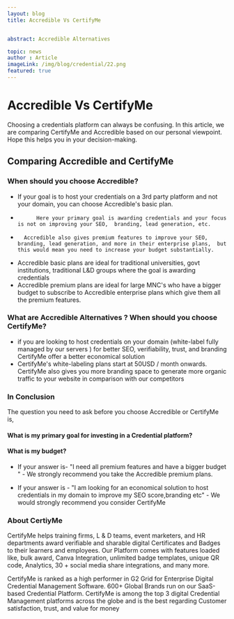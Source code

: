 ```yaml
---
layout: blog
title: Accredible Vs CertifyMe


abstract: Accredible Alternatives 

topic: news
author : Article
imageLink: /img/blog/credential/22.png
featured: true
---
```

# Accredible Vs CertifyMe

Choosing a credentials platform can always be confusing. In this article, we are comparing CertifyMe and Accredible based on our personal viewpoint. Hope this helps you in your decision-making.

## Comparing Accredible and CertifyMe

### When should you choose Accredible?

-   If your goal is to host your credentials on a 3rd party platform and not your domain, you can choose Accredible's basic plan.
-           Here your primary goal is awarding credentials and your focus is not on improving your SEO,  branding, lead generation, etc. 
-       Accredible also gives premium features to improve your SEO,  branding, lead generation, and more in their enterprise plans,  but this would mean you need to increase your budget substantially.

-   Accredible basic plans are ideal  for traditional  universities, govt institutions, traditional L&D groups where the goal is awarding credentials
-   Accredible premium plans are ideal for large MNC's who have a bigger budget to subscribe to Accredible enterprise plans which give them all the premium features.


###  What are Accredible Alternatives ?  When should you choose CertifyMe?

-   if you are looking to host credentials on your domain (white-label fully managed by our servers ) for better SEO, verifiability, trust, and branding  CertifyMe offer a better economical solution
-   CertifyMe's white-labeling plans start at 50USD / month onwards.
CertifyMe also gives you more branding space to generate more organic traffic to your website in comparison with our competitors 

### In Conclusion  
The question you need to ask before you choose Accredible or CertifyMe is,  
	
#### What is my primary goal for investing in a Credential platform? 
#### What is my budget?


- If your answer is- "I need all premium features and have a bigger budget "     -           We strongly recommend you take the Accredible premium plans.  
 
- If your answer is - "I am looking for an economical solution to host credentials in my domain to improve my SEO score,branding etc" -            We would strongly recommend you consider CertifyMe 

### About CertiyMe
CertifyMe helps training firms, L & D teams, event marketers, and HR departments award verifiable and sharable digital Certificates and Badges to their learners and employees.  Our Platform comes with features loaded like, bulk award, Canva Integration, unlimited badge templates, unique QR code, Analytics, 30 + social media share integrations, and many more. 


CertifyMe is ranked as a high performer in G2 Grid for Enterprise Digital Credential Management Software. 600+ Global Brands run on our SaaS-based Credential Platform. CertifyMe is among the top 3 digital Credential Management platforms across the globe and is the best regarding Customer satisfaction, trust, and value for money




